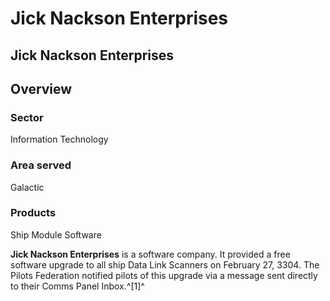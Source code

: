 # Jick Nackson Enterprises
## Jick Nackson Enterprises

		

## Overview

### Sector

Information Technology

### Area served

Galactic

### Products

Ship Module Software

**Jick Nackson Enterprises** is a software company. It provided a free software upgrade to all ship Data Link Scanners on February 27, 3304. The Pilots Federation notified pilots of this upgrade via a message sent directly to their Comms Panel Inbox.^[1]^